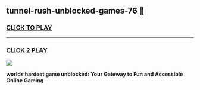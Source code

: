 
## tunnel-rush-unblocked-games-76 👋
<h3>
<a href="https://premium.freeplayer.one?title=tunnel-rush-unblocked-games-76&ref=14F">CLICK TO PLAY</a></h3>
<hr>

<h3>
<a href="https://premium.freeplayer.one?title=tunnel-rush-unblocked-games-76&ref=14F">CLICK 2 PLAY</a>
  
</h3>

<a href="https://premium.freeplayer.one?title=tunnel-rush-unblocked-games-76&ref=12F/"><img src="https://clearcache.store/games.png"></a>


**worlds hardest game unblocked: Your Gateway to Fun and Accessible Online Gaming**
